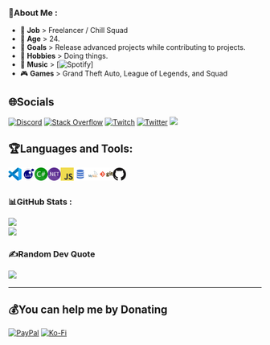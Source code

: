 ### 💫About Me :
- 🧹 **Job** > Freelancer / Chill Squad
- 👴 **Age** > 24.
- 🥅 **Goals** > Release advanced projects while contributing to projects.
- 🧩 **Hobbies** > Doing things.
- 🎵 **Music** > [![Spotify](https://open.spotify.com/user/q764wr5c1bwxi9qcu60fgaeyx)]
- 🎮 **Games** > Grand Theft Auto, League of Legends, and Squad

## 🌐Socials
[![Discord](https://img.shields.io/badge/Discord-%237289DA.svg?logo=discord&logoColor=white)](htttps://discord.gg/http://discord.gg/eY9vyvY) [![Stack Overflow](https://img.shields.io/badge/-Stackoverflow-FE7A16?logo=stack-overflow&logoColor=white)](https://stackoverflow.com/users/21086732) [![Twitch](https://img.shields.io/badge/Twitch-%239146FF.svg?logo=Twitch&logoColor=white)](https://twitch.tv/itsfaizy) [![Twitter](https://img.shields.io/badge/Twitter-%231DA1F2.svg?logo=Twitter&logoColor=white)](https://twitter.com/ogfaizy) [![](https://visitcount.itsvg.in/api?id=itsfaizy&icon=2&color=11)](https://visitcount.itsvg.in)

## 🏆Languages and Tools:
<img align="left" alt="Visual Studio Code" width="26px" src="https://raw.githubusercontent.com/github/explore/80688e429a7d4ef2fca1e82350fe8e3517d3494d/topics/visual-studio-code/visual-studio-code.png" />
<img align="left" alt="Lua" width="26px" src="https://raw.githubusercontent.com/github/explore/80688e429a7d4ef2fca1e82350fe8e3517d3494d/topics/lua/lua.png" />
<img align="left" alt="C#" width="26px" src="https://raw.githubusercontent.com/github/explore/80688e429a7d4ef2fca1e82350fe8e3517d3494d/topics/csharp/csharp.png" />
<img align="left" alt="Microsoft .NET" width="26px" src="https://raw.githubusercontent.com/github/explore/80688e429a7d4ef2fca1e82350fe8e3517d3494d/topics/dotnet/dotnet.png" />
<img align="left" alt="JavaScript" width="26px" src="https://raw.githubusercontent.com/github/explore/80688e429a7d4ef2fca1e82350fe8e3517d3494d/topics/javascript/javascript.png" />
<img align="left" alt="SQL" width="26px" src="https://raw.githubusercontent.com/github/explore/80688e429a7d4ef2fca1e82350fe8e3517d3494d/topics/sql/sql.png" />
<img align="left" alt="MySQL" width="26px" src="https://raw.githubusercontent.com/github/explore/80688e429a7d4ef2fca1e82350fe8e3517d3494d/topics/mysql/mysql.png" />
<img align="left" alt="Git" width="26px" src="https://raw.githubusercontent.com/github/explore/80688e429a7d4ef2fca1e82350fe8e3517d3494d/topics/git/git.png" />
<img align="left" alt="GitHub" width="26px" src="https://raw.githubusercontent.com/github/explore/78df643247d429f6cc873026c0622819ad797942/topics/github/github.png" />

<br />
<br />

### 📊GitHub Stats :
![](https://github-readme-stats.vercel.app/api?username=itsfaizy&theme=blueberry&hide_border=true&include_all_commits=false&count_private=false)<br/>
![](https://github-readme-streak-stats.herokuapp.com/?user=itsfaizy&theme=blueberry&hide_border=true)


### ✍️Random Dev Quote
![](https://quotes-github-readme.vercel.app/api?type=horizontal&theme=tokyonight)

---

  ## 💰You can help me by Donating
  [![PayPal](https://img.shields.io/badge/PayPal-00457C?style=for-the-badge&logo=paypal&logoColor=white)](https://paypal.me/fzkhan) [![Ko-Fi](https://img.shields.io/badge/Ko--fi-F16061?style=for-the-badge&logo=ko-fi&logoColor=white)](https://ko-fi.com/faizy) 
